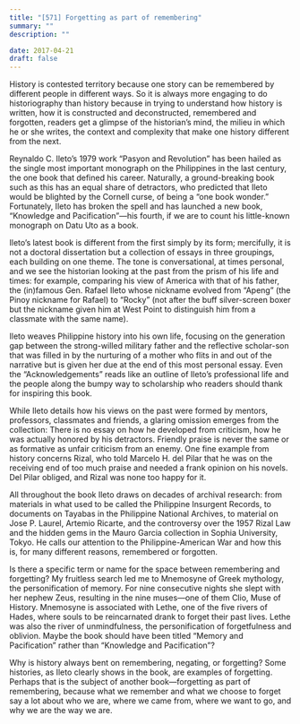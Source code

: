 ```yaml
---
title: "[571] Forgetting as part of remembering"
summary: ""
description: ""

date: 2017-04-21
draft: false
---
```


History is contested territory because one story can be remembered by different people in different ways. So it is always more engaging to do historiography than history because in trying to understand how history is written, how it is constructed and deconstructed, remembered and forgotten, readers get a glimpse of the historian’s mind, the milieu in which he or she writes, the context and complexity that make one history different from the next.

Reynaldo C. Ileto’s 1979 work “Pasyon and Revolution” has been hailed as the single most important monograph on the Philippines in the last century, the one book that defined his career. Naturally, a ground-breaking book such as this has an equal share of detractors, who predicted that Ileto would be blighted by the Cornell curse, of being a “one book wonder.” Fortunately, Ileto has broken the spell and has launched a new book, “Knowledge and Pacification”—his fourth, if we are to count his little-known monograph on Datu Uto as a book.

Ileto’s latest book is different from the first simply by its form; mercifully, it is not a doctoral dissertation but a collection of essays in three groupings, each building on one theme. The tone is conversational, at times personal, and we see the historian looking at the past from the prism of his life and times: for example, comparing his view of America with that of his father, the (in)famous Gen. Rafael Ileto whose nickname evolved from “Apeng” (the Pinoy nickname for Rafael) to “Rocky” (not after the buff silver-screen boxer but the nickname given him at West Point to distinguish him from a classmate with the same name).

Ileto weaves Philippine history into his own life, focusing on the generation gap between the strong-willed military father and the reflective scholar-son that was filled in by the nurturing of a mother who flits in and out of the narrative but is given her due at the end of this most personal essay. Even the “Acknowledgements” reads like an outline of Ileto’s professional life and the people along the bumpy way to scholarship who readers should thank for inspiring this book.

While Ileto details how his views on the past were formed by mentors, professors, classmates and friends, a glaring omission emerges from the collection: There is no essay on how he developed from criticism, how he was actually honored by his detractors. Friendly praise is never the same or as formative as unfair criticism from an enemy. One fine example from history concerns Rizal, who told Marcelo H. del Pilar that he was on the receiving end of too much praise and needed a frank opinion on his novels. Del Pilar obliged, and Rizal was none too happy for it.

All throughout the book Ileto draws on decades of archival research: from materials in what used to be called the Philippine Insurgent Records, to documents on Tayabas in the Philippine National Archives, to material on Jose P. Laurel, Artemio Ricarte, and the controversy over the 1957 Rizal Law and the hidden gems in the Mauro Garcia collection in Sophia University, Tokyo. He calls our attention to the Philippine-American War and how this is, for many different reasons, remembered or forgotten.

Is there a specific term or name for the space between remembering and forgetting? My fruitless search led me to Mnemosyne of Greek mythology, the personification of memory. For nine consecutive nights she slept with her nephew Zeus, resulting in the nine muses—one of them Clio, Muse of History. Mnemosyne is associated with Lethe, one of the five rivers of Hades, where souls to be reincarnated drank to forget their past lives. Lethe was also the river of unmindfulness, the personification of forgetfulness and oblivion. Maybe the book should have been titled “Memory and Pacification” rather than “Knowledge and Pacification”?

Why is history always bent on remembering, negating, or forgetting? Some histories, as Ileto clearly shows in the book, are examples of forgetting. Perhaps that is the subject of another book—forgetting as part of remembering, because what we remember and what we choose to forget say a lot about who we are, where we came from, where we want to go, and why we are the way we are.
